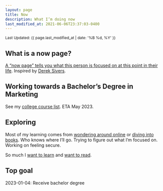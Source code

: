```yaml
---
layout: page
title: Now
description: What I’m doing now
last_modified_at: 2021-06-06T23:37:03-0400
---
```


<span style="font-size: 12px;">Last Updated: {{ page.last_modified_at | date: '%B %d, %Y' }}</span>

## What is a now page?

[A “now page” tells you what this person is focused on at this point in their life](https://nownownow.com/about). Inspired by [Derek Sivers](https://sive.rs/now).

## Working towards a Bachelor’s Degree in Marketing
See my [college course list](https://lukasmurdock.com/college-transcript/). ETA May 2023.

## Exploring
Most of my learning comes from [wondering around online](https://lukasmurdock.com/aroundtheweb/) or [diving into books](https://lukasmurdock.com/booklist/). Who knows where I’ll go. Trying to figure out what I’m focused on. Working on feeling secure.

So much I [want to learn](/wtl) and [want to read](/wanttoread/).

## Top goal

2023-01-04: Receive bachelor degree
